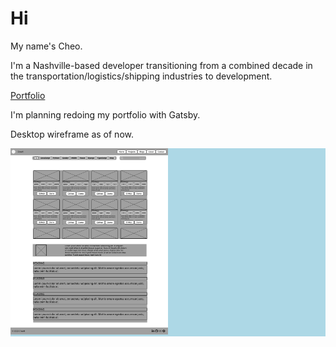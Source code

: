 # Hi

My name's Cheo.

I'm a Nashville-based developer transitioning from a combined decade in the transportation/logistics/shipping industries to development. 

[Portfolio](https://cheor.github.io/portfolio/)

I'm planning redoing my portfolio with Gatsby.

Desktop wireframe as of now.
<!--
![Wireframe-Desktop](https://raw.githubusercontent.com/CheoR/portfolio/3198e1d8a2c0bb506466fd05f8536a40abebcec5/assets/images/wireframe_desktop.png)
-->

<div style="display: block; background: lightblue; width: 100%">
<img
	src="./assets/images/wireframe_desktop.png"
	alt="Desktop wireframe"
	style="margin: 0 auto; width: 50%"
/>
</div>
